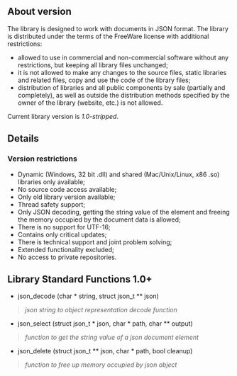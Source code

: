 ## About version

The library is designed to work with documents in JSON format.
The library is distributed under the terms of the FreeWare license with additional restrictions:
- allowed to use in commercial and non-commercial software without any restrictions, but keeping all library files unchanged;
- it is not allowed to make any changes to the source files, static libraries and related files, copy and use the code of the library files;
- distribution of libraries and all public components by sale (partially and completely), as well as outside the distribution methods specified by the owner of the library (website, etc.) is not allowed.

Current library version is *1.0-stripped*.

##  Details

### Version restrictions

- Dynamic (Windows, 32 bit .dll) and shared (Mac/Unix/Linux, x86 .so) libraries only available;
- No source code access available;
- Only old library version available;
- Thread safety support;
- Only JSON decoding, getting the string value of the element and freeing the memory occupied by the document data is allowed;
- There is no support for UTF-16;
- Contains only critical updates;
- There is technical support and joint problem solving;
- Extended functionality excluded;
- No access to private repositories.

## Library Standard Functions 1.0+
- json_decode (char \* string, struct json_t \*\* json)
> *json string to object representation decode function*
- json_select (struct json_t \* json, char \* path, char \*\* output)
> *function to get the string value of a json document element*
- json_delete (struct json_t \*\* json, char \* path, bool cleanup)
> *function to free up memory occupied by json object*
